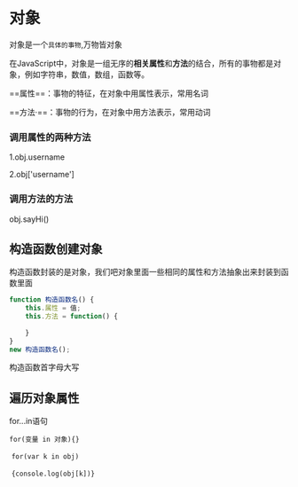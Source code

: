 # 对象

对象是一个`具体的事物`,万物皆对象

在JavaScript中，对象是一组无序的<b>相关属性</b>和<b>方法</b>的结合，所有的事物都是对象，例如字符串，数值，数组，函数等。



==属性==：事物的特征，在对象中用属性表示，常用名词

==方法·==：事物的行为，在对象中用方法表示，常用动词





### 调用属性的两种方法

1.obj.username

2.obj['username']



### 调用方法的方法

obj.sayHi()



## 构造函数创建对象

构造函数封装的是对象，我们吧对象里面一些相同的属性和方法抽象出来封装到函数里面

```javascript
function 构造函数名() {
	this.属性 = 值;
	this.方法 = function() {
	
	}
}
new 构造函数名();
```

构造函数首字母大写



## 遍历对象属性

for...in语句

`for(变量 in 对象){}`

​		`for(var k in obj)`

​			`{console.log(obj[k])}`





